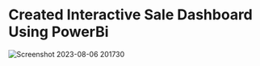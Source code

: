 # Created Interactive Sale Dashboard Using PowerBi
![Screenshot 2023-08-06 201730](https://github.com/sahil-21-raghuwanshi/Sale-Dashboard/assets/76442248/65f2a9f3-7684-4d75-8689-68edc3b768aa)
